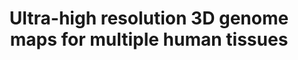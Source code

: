 ---
affilliation: UNIVERSITY OF MICHIGAN AT ANN ARBOR
description: The diversity of human tissues and cell types is controlled by differential
  regulation of gene expression. Enhancers are the primary units of gene expression
  control in humans, which physically interact with the target genes to activate them.
  To understand the mechanism of transcriptional regulation, several landmarking consortia
  have accumulated large amounts of genomic data. The NIH Common Fund GTEx project
  has revealed tissue- specific gene expression and transcriptional regulation. The
  NIH Common Fund 4D Nucleome (4DN) project has characterized 3D chromatin interactions
  in many human tissues and cell types. The ENCODE project and the Roadmap Epigenomic
  project have profiled tissue-specific epigenomic states and annotated the regulatory
  elements accordingly. However, our understanding of human transcriptional regulation
  remains limited. A major challenge in studying Enhancer-Promoter (E-P) interactions
  is that enhancers are often located tens to hundreds of kilobases distal to their
  target genes, yet must physically interact with their target genes to activate them.
  Therefore, to understand gene regulation in human, a necessary first step is to
  precisely map all E-P interactions. However, current 3D maps of the human genome
  remain sparse and noisy and fail to detect the vast majority of E-P interactions.
  In addition, the datasets generated from the Common Fund consortia are isolated
  in terms of cell types and tissue types covered, how the data are stored, and the
  resolution of the genomic data, resulting in additional barriers for integrative
  analysis. Here we propose to combine the experimental approach, Region Capture Micro-C,
  and the deep learning algorithms to accurately quantify E-P interactions. These
  results enhance the current 3D maps from 4DN and ENCODE projects. We also plan to
  integrate experimental and imputed E-P interactions with NIH Common Fund data in
  a knowledge graph. Our knowledge graph will support efficient cross-modality queries,
  graph visualization, and customized computational modeling for investigating quantitative
  rules in transcriptional regulation. Not only would this accomplishment have an
  enormous positive impact on the utility and usage of the Common Fund datasets, but
  it would also help to promote open science and reproducible research in the areas
  of computational genomics and data science.
end_date: '2025-09-04T12:00:00-04:00'
grant_num: R03OD038390
pi: LIU, JIE (contact), HANSEN, ANDERS SEJR
title: Ultra-high resolution 3D genome maps for multiple human tissues
---